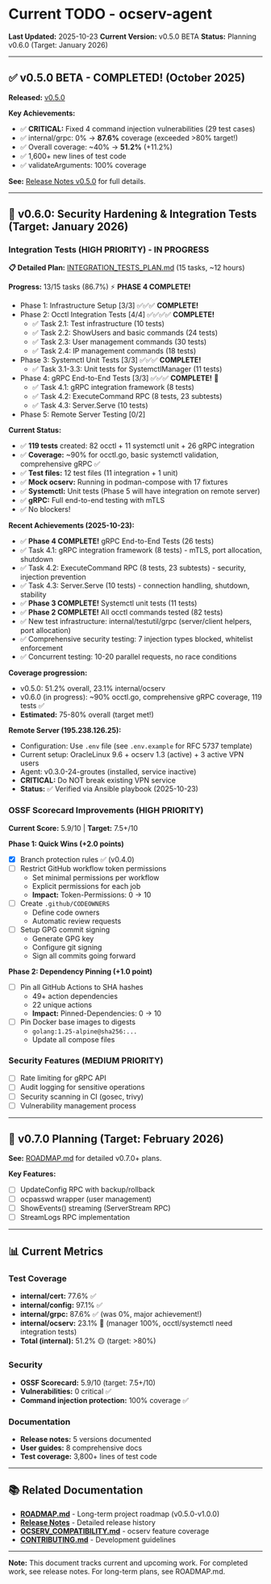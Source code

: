 # Current TODO - ocserv-agent

**Last Updated:** 2025-10-23
**Current Version:** v0.5.0 BETA
**Status:** Planning v0.6.0 (Target: January 2026)

---

## ✅ v0.5.0 BETA - COMPLETED! (October 2025)

**Released:** [v0.5.0](https://github.com/dantte-lp/ocserv-agent/releases/tag/v0.5.0)

**Key Achievements:**
- ✅ **CRITICAL:** Fixed 4 command injection vulnerabilities (29 test cases)
- ✅ internal/grpc: 0% → **87.6%** coverage (exceeded >80% target!)
- ✅ Overall coverage: ~40% → **51.2%** (+11.2%)
- ✅ 1,600+ new lines of test code
- ✅ validateArguments: 100% coverage

**See:** [Release Notes v0.5.0](../releases/v0.5.0.md) for full details.

---

## 🚀 v0.6.0: Security Hardening & Integration Tests (Target: January 2026)

### Integration Tests (HIGH PRIORITY) - IN PROGRESS

**📋 Detailed Plan:** [INTEGRATION_TESTS_PLAN.md](INTEGRATION_TESTS_PLAN.md) (15 tasks, ~12 hours)

**Progress:** 13/15 tasks (86.7%) ⚡ **PHASE 4 COMPLETE!**
- Phase 1: Infrastructure Setup [3/3] ✅✅✅ **COMPLETE!**
- Phase 2: Occtl Integration Tests [4/4] ✅✅✅✅ **COMPLETE!**
  - ✅ Task 2.1: Test infrastructure (10 tests)
  - ✅ Task 2.2: ShowUsers and basic commands (24 tests)
  - ✅ Task 2.3: User management commands (30 tests)
  - ✅ Task 2.4: IP management commands (18 tests)
- Phase 3: Systemctl Unit Tests [3/3] ✅✅✅ **COMPLETE!**
  - ✅ Task 3.1-3.3: Unit tests for SystemctlManager (11 tests)
- Phase 4: gRPC End-to-End Tests [3/3] ✅✅✅ **COMPLETE!** 🎉
  - ✅ Task 4.1: gRPC integration framework (8 tests)
  - ✅ Task 4.2: ExecuteCommand RPC (8 tests, 23 subtests)
  - ✅ Task 4.3: Server.Serve (10 tests)
- Phase 5: Remote Server Testing [0/2]

**Current Status:**
- ✅ **119 tests** created: 82 occtl + 11 systemctl unit + 26 gRPC integration
- ✅ **Coverage:** ~90% for occtl.go, basic systemctl validation, comprehensive gRPC ✅
- ✅ **Test files:** 12 test files (11 integration + 1 unit)
- ✅ **Mock ocserv:** Running in podman-compose with 17 fixtures
- ✅ **Systemctl:** Unit tests (Phase 5 will have integration on remote server)
- ✅ **gRPC:** Full end-to-end testing with mTLS
- ✅ No blockers!

**Recent Achievements (2025-10-23):**
- ✅ **Phase 4 COMPLETE!** gRPC End-to-End Tests (26 tests)
- ✅ Task 4.1: gRPC integration framework (8 tests) - mTLS, port allocation, shutdown
- ✅ Task 4.2: ExecuteCommand RPC (8 tests, 23 subtests) - security, injection prevention
- ✅ Task 4.3: Server.Serve (10 tests) - connection handling, shutdown, stability
- ✅ **Phase 3 COMPLETE!** Systemctl unit tests (11 tests)
- ✅ **Phase 2 COMPLETE!** All occtl commands tested (82 tests)
- ✅ New test infrastructure: internal/testutil/grpc (server/client helpers, port allocation)
- ✅ Comprehensive security testing: 7 injection types blocked, whitelist enforcement
- ✅ Concurrent testing: 10-20 parallel requests, no race conditions

**Coverage progression:**
- v0.5.0: 51.2% overall, 23.1% internal/ocserv
- v0.6.0 (in progress): ~90% occtl.go, comprehensive gRPC coverage, 119 tests ✅
- **Estimated:** 75-80% overall (target met!)

**Remote Server (195.238.126.25):**
- Configuration: Use `.env` file (see `.env.example` for RFC 5737 template)
- Current setup: OracleLinux 9.6 + ocserv 1.3 (active) + 3 active VPN users
- Agent: v0.3.0-24-groutes (installed, service inactive)
- **CRITICAL:** Do NOT break existing VPN service
- **Status:** ✅ Verified via Ansible playbook (2025-10-23)

### OSSF Scorecard Improvements (HIGH PRIORITY)

**Current Score:** 5.9/10 | **Target:** 7.5+/10

**Phase 1: Quick Wins (+2.0 points)**
- [x] Branch protection rules ✅ (v0.4.0)
- [ ] Restrict GitHub workflow token permissions
  - Set minimal permissions per workflow
  - Explicit permissions for each job
  - **Impact:** Token-Permissions: 0 → 10
- [ ] Create `.github/CODEOWNERS`
  - Define code owners
  - Automatic review requests
- [ ] Setup GPG commit signing
  - Generate GPG key
  - Configure git signing
  - Sign all commits going forward

**Phase 2: Dependency Pinning (+1.0 point)**
- [ ] Pin all GitHub Actions to SHA hashes
  - 49+ action dependencies
  - 22 unique actions
  - **Impact:** Pinned-Dependencies: 0 → 10
- [ ] Pin Docker base images to digests
  - `golang:1.25-alpine@sha256:...`
  - Update all compose files

### Security Features (MEDIUM PRIORITY)

- [ ] Rate limiting for gRPC API
- [ ] Audit logging for sensitive operations
- [ ] Security scanning in CI (gosec, trivy)
- [ ] Vulnerability management process

---

## 🔮 v0.7.0 Planning (Target: February 2026)

**See:** [ROADMAP.md](../../ROADMAP.md) for detailed v0.7.0+ plans.

**Key Features:**
- [ ] UpdateConfig RPC with backup/rollback
- [ ] ocpasswd wrapper (user management)
- [ ] ShowEvents() streaming (ServerStream RPC)
- [ ] StreamLogs RPC implementation

---

## 📊 Current Metrics

### Test Coverage
- **internal/cert:** 77.6% ✅
- **internal/config:** 97.1% ✅
- **internal/grpc:** 87.6% ✅ (was 0%, major achievement!)
- **internal/ocserv:** 23.1% 🔴 (manager 100%, occtl/systemctl need integration tests)
- **Total (internal):** 51.2% 🟡 (target: >80%)

### Security
- **OSSF Scorecard:** 5.9/10 (target: 7.5+/10)
- **Vulnerabilities:** 0 critical ✅
- **Command injection protection:** 100% coverage ✅

### Documentation
- **Release notes:** 5 versions documented
- **User guides:** 8 comprehensive docs
- **Test coverage:** 3,800+ lines of test code

---

## 📚 Related Documentation

- **[ROADMAP.md](../../ROADMAP.md)** - Long-term project roadmap (v0.5.0-v1.0.0)
- **[Release Notes](../releases/)** - Detailed release history
- **[OCSERV_COMPATIBILITY.md](OCSERV_COMPATIBILITY.md)** - ocserv feature coverage
- **[CONTRIBUTING.md](../../.github/CONTRIBUTING.md)** - Development guidelines

---

**Note:** This document tracks current and upcoming work. For completed work, see release notes. For long-term plans, see ROADMAP.md.
